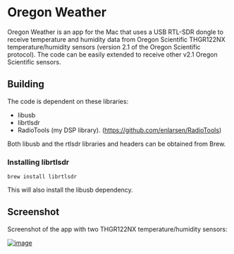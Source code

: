 # Oregon Weather

Oregon Weather is an app for the Mac that uses a USB RTL-SDR dongle
to receive temperature and humidity data from Oregon Scientific 
THGR122NX temperature/humidity sensors (version 2.1 of the Oregon Scientific
protocol). The code can be easily extended to receive other v2.1 Oregon
Scientific sensors.

## Building

The code is dependent on these libraries:
- libusb
- librtlsdr
- RadioTools (my DSP library). (https://github.com/enlarsen/RadioTools)

Both libusb and the rtlsdr libraries and headers can be obtained from
Brew.

### Installing librtlsdr


```
brew install librtlsdr
```

This will also install the libusb dependency.

## Screenshot

Screenshot of the app with two THGR122NX temperature/humidity sensors:

[![image](https://raw.githubusercontent.com/enlarsen/OregonWeather/master/OregonWeather/screenshots/OregonWeatherScreenshot1-thumb.png "Screenshot")](https://raw.githubusercontent.com/enlarsen/OregonWeather/master/OregonWeather/screenshots/OregonWeatherScreenshot1.png)

